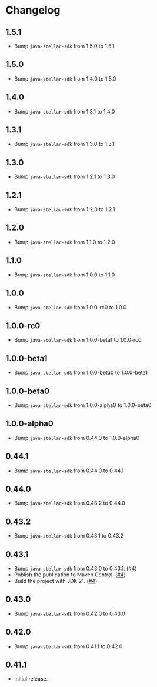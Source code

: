 # Changelog

## 1.5.1
* Bump `java-stellar-sdk` from 1.5.0 to 1.5.1

## 1.5.0
* Bump `java-stellar-sdk` from 1.4.0 to 1.5.0

## 1.4.0
* Bump `java-stellar-sdk` from 1.3.1 to 1.4.0

## 1.3.1
* Bump `java-stellar-sdk` from 1.3.0 to 1.3.1

## 1.3.0
* Bump `java-stellar-sdk` from 1.2.1 to 1.3.0

## 1.2.1
* Bump `java-stellar-sdk` from 1.2.0 to 1.2.1

## 1.2.0
* Bump `java-stellar-sdk` from 1.1.0 to 1.2.0

## 1.1.0
* Bump `java-stellar-sdk` from 1.0.0 to 1.1.0

## 1.0.0
* Bump `java-stellar-sdk` from 1.0.0-rc0 to 1.0.0

## 1.0.0-rc0
* Bump `java-stellar-sdk` from 1.0.0-beta1 to 1.0.0-rc0

## 1.0.0-beta1
* Bump `java-stellar-sdk` from 1.0.0-beta0 to 1.0.0-beta1

## 1.0.0-beta0
* Bump `java-stellar-sdk` from 1.0.0-alpha0 to 1.0.0-beta0

## 1.0.0-alpha0
* Bump `java-stellar-sdk` from 0.44.0 to 1.0.0-alpha0

## 0.44.1
* Bump `java-stellar-sdk` from 0.44.0 to 0.44.1

## 0.44.0
* Bump `java-stellar-sdk` from 0.43.2 to 0.44.0

## 0.43.2
* Bump `java-stellar-sdk` from 0.43.1 to 0.43.2

## 0.43.1
* Bump `java-stellar-sdk` from 0.43.0 to 0.43.1. ([#4](https://github.com/lightsail-network/java-stellar-sdk-android-spi/pull/4))
* Publish the publication to Maven Central. ([#4](https://github.com/lightsail-network/java-stellar-sdk-android-spi/pull/4))
* Build the project with JDK 21. ([#4](https://github.com/lightsail-network/java-stellar-sdk-android-spi/pull/4))

## 0.43.0
* Bump `java-stellar-sdk` from 0.42.0 to 0.43.0

## 0.42.0
* Bump `java-stellar-sdk` from 0.41.1 to 0.42.0

## 0.41.1
* Initial release.